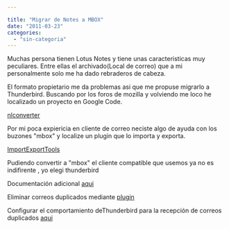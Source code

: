 ```yaml
---

title: "Migrar de Notes a MBOX"
date: "2011-03-23"
categories: 
  - "sin-categoria"
---
```


Muchas persona tienen Lotus Notes y tiene unas caracteristicas muy peculiares. Entre ellas el archivado(Local de correo) que a mi personalmente solo me ha dado rebraderos de cabeza.

El formato propietario me da problemas asi que me propuse migrarlo a Thunderbird. Buscando por los foros de mozilla y volviendo me loco he localizado un proyecto en Google Code.

[nlconverter](https://code.google.com/p/nlconverter/)  

Por mi poca expiericia en cliente de correo neciste algo de ayuda con los buzones "mbox" y localize un plugin que lo importa y exporta.

[ImportExportTools](https://www.mozillaes.org/documentacion/index.php?title=Migraci%C3%B3n_%28Mozilla_Thunderbird%29)  

Pudiendo convertir a "mbox" el cliente compatible que usemos ya no es indifirente , yo elegi thunderbird

Documentación adicional [aqui](https://www.mozillaes.org/documentacion/index.php?title=Migraci%C3%B3n_%28Mozilla_Thunderbird%29)

Eliminar correos duplicados mediante [plugin](https://addons.mozilla.org/es-ES/thunderbird/addon/remove-duplicate-messages/)

Configurar el comportamiento deThunderbird para la recepción de correos duplicados [aqui](https://es.kioskea.net/faq/3803-thunderbird-gestion-de-correos-repetidos)
